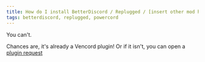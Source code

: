 ```yaml
---
title: How do I install BetterDiscord / Replugged / [insert other mod here] plugins?
tags: betterdiscord, replugged, powercord
---
```


You can't.

Chances are, it's already a Vencord plugin! Or if it isn't, you can open a [plugin request](/docs/plugin-requests)
